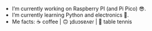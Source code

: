 <!--
**TareqNewazShahriar/TareqNewazShahriar** is a ✨ _special_ ✨ repository because its `README.md` (this file) appears on your GitHub profile.
-->
- I’m currently working on Raspberry PI (and Pi Pico) 😎.
- I’m currently learning Python and electronics 👣.
- Me facts: ☕ coffee | 🙃 ʇdıɹɔsɐʌɐɾ | 🏓 table tennis

<!-- [![Top Langs](https://github-readme-stats.vercel.app/api/top-langs/?username=TareqNewazShahriar&layout=compact)](https://github.com/anuraghazra/github-readme-stats) -->

<!-- [![Github stats](https://github-readme-stats.vercel.app/api?username=TareqNewazShahriar)](https://github.com/anuraghazra/github-readme-stats) -->

<!-- ![visitors](https://visitor-badge.laobi.icu/badge?page_id=TareqNewazShahriar) -->
